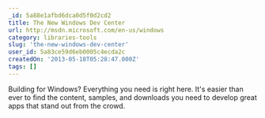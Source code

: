 ```yaml
---
_id: 5a88e1afbd6dca0d5f0d2cd2
title: The New Windows Dev Center
url: http://msdn.microsoft.com/en-us/windows
category: libraries-tools
slug: 'the-new-windows-dev-center'
user_id: 5a83ce59d6eb0005c4ecda2c
createdOn: '2013-05-18T05:28:47.000Z'
tags: []
---
```


Building for Windows? Everything you need is right here. It's easier than ever to find the content, samples, and downloads you need to develop great apps that stand out from the crowd.
